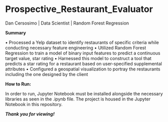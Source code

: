 # Prospective_Restaurant_Evaluator
Dan Cersosimo | Data Scientist | Random Forest Regression

**Summary**

• Processed a Yelp dataset to identify restaurants of specific criteria while conducting necessary feature engineering 
• Utilized Random Forest Regression to train a model of binary input features to predict a continuous target value, star rating
• Harnessed this model to construct a tool that predicts a star rating for a restaurant based on user-specified supplemental attributes
• Configured a geospatial visualization to portray the restaurants including the one designed by the client

**How to Run:**

In order to run, Jupyter Notebook must be installed alongside the necessary libraries as seen in the .ipynb file. The project is housed in the Jupyter Notebook in this repository.

***Thank you for viewing!***
